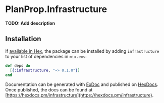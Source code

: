 # PlanProp.Infrastructure

**TODO: Add description**

## Installation

If [available in Hex](https://hex.pm/docs/publish), the package can be installed
by adding `infrastructure` to your list of dependencies in `mix.exs`:

```elixir
def deps do
  [{:infrastructure, "~> 0.1.0"}]
end
```

Documentation can be generated with [ExDoc](https://github.com/elixir-lang/ex_doc)
and published on [HexDocs](https://hexdocs.pm). Once published, the docs can
be found at [https://hexdocs.pm/infrastructure](https://hexdocs.pm/infrastructure).

